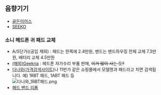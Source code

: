 ## 음향기기
- [골든이어스](http://goldenears.net)  
- [SEEKO](https://www.seeko.kr/)  
### 소니 헤드폰 귀 패드 교체
- A/S단가((공임 제외) : 패드는 한쪽에 2.4만원, 밴드는 밴드하우징 전체 교체 7.3만원, 배터리 교체 4.5만원   
- [(해외)Geekria](http://www.geekria.com/earpads.html) : 헤드폰 자가수리 부품 판매, ~~이거 많이 사는 듯?~~
- [다나와(가격검색사이트)](http://www.danawa.com)나 11번가 같은 쇼핑몰에서 모델명과 패드라고 치면 검색됩니다. 예) 1RBT 패드, 1ABT 패드 등  
  ![다나와_1RBT패드.png](img/다나와_1RBT패드.png)
- [해드 밴드 리폼](https://www.youtube.com/watch?v=FScmiVG-Gqw)  
